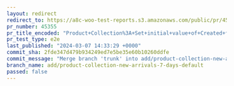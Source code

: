 ```yaml
---
layout: redirect
redirect_to: https://a8c-woo-test-reports.s3.amazonaws.com/public/pr/45355/e2e/index.html
pr_number: 45355
pr_title_encoded: "Product+Collection%3A+Set+initial+value+of+Created+filter+for+New+Arrivals+collection"
pr_test_type: e2e
last_published: "2024-03-07 14:33:29 +0000"
commit_sha: 2fde347d479b934249ed7e5be35e60b10260ddfe
commit_message: "Merge branch 'trunk' into add/product-collection-new-arrivals-7-days-…"
branch_name: add/product-collection-new-arrivals-7-days-default
passed: false
---
```


